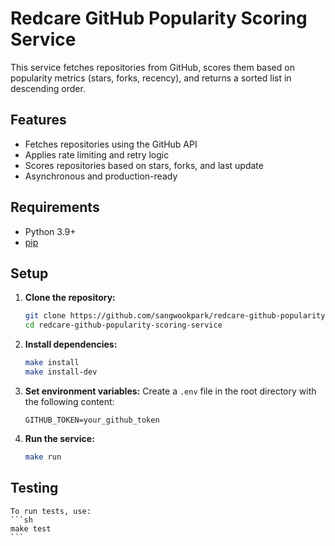 # Redcare GitHub Popularity Scoring Service

This service fetches repositories from GitHub, scores them based on popularity metrics (stars, forks, recency), and returns a sorted list in descending order.

## Features

- Fetches repositories using the GitHub API
- Applies rate limiting and retry logic
- Scores repositories based on stars, forks, and last update
- Asynchronous and production-ready

## Requirements

- Python 3.9+
- [pip](https://pip.pypa.io/en/stable/)

## Setup

1. **Clone the repository:**
   ```sh
   git clone https://github.com/sangwookpark/redcare-github-popularity-scoring-service.git
   cd redcare-github-popularity-scoring-service
   ```
2. **Install dependencies:**
   ```sh
   make install
   make install-dev
   ```
3. **Set environment variables:**
   Create a `.env` file in the root directory with the following content:
   ```env
   GITHUB_TOKEN=your_github_token
    ```
4. **Run the service:**
    ```sh
    make run
    ```
## Testing
    To run tests, use:
    ```sh
    make test
    ```